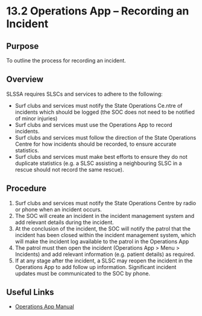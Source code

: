 # 13.2 Operations App – Recording an Incident

## Purpose

To outline the process for recording an incident.

## Overview

SLSSA requires SLSCs and services to adhere to the following:

- Surf clubs and services must notify the State Operations Ce.ntre of incidents which should be logged (the SOC does not need to be notified of minor injuries)
- Surf clubs and services must use the Operations App to record incidents.
- Surf clubs and services must follow the direction of the State Operations Centre for how incidents should be recorded, to ensure accurate statistics.
- Surf clubs and services must make best efforts to ensure they do not duplicate statistics (e.g. a SLSC assisting a neighbouring SLSC in a rescue should not record the same rescue).

## Procedure

1. Surf clubs and services must notify the State Operations Centre by radio or phone when an incident occurs.
2. The SOC will create an incident in the incident management system and add relevant details during the incident.
3. At the conclusion of the incident, the SOC will notify the patrol that the incident has been closed within the incident management system, which will make the incident log available to the patrol in the Operations App
4. The patrol must then open the incident (Operations App > Menu > Incidents) and add relevant information (e.g. patient details) as required.
5. If at any stage after the incident, a SLSC may reopen the incident in the Operations App to add follow up information. Significant incident updates must be communicated to the SOC by phone.

## Useful Links

- [Operations App Manual](https://www.manula.com/manuals/slsa/slsa-operations-app-user-guide/1/en/topic/preparation-for-using-the-slsa-operations-app)